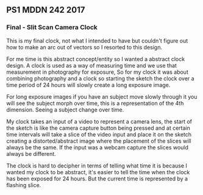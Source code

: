 ## PS1 MDDN 242 2017

### Final - Slit Scan Camera Clock

This is my final clock, not what I intended to have but couldn't figure out how to make an arc out of vectors so I resorted to this design.

 For me time is this abstract concept/entity so I wanted a abstract clock design.
 A clock is used as a way of measuring time and we use that measurement in photography for exposure, So for my clock it was about combining photography and a clock so starting the sketch the clock over a time period of 24 hours will slowly create a long exposure image. 

 For long exposure images if you have an subject move slowly through it you will see the subject morph over time, this is a representation of the 4th dimension. Seeing a subject change over time.

 My clock takes an input of a video to represent a camera lens, the start of the sketch is like the camera capture button being pressed and at certain time intervals will take a slice of the video input and place it on the sketch creating a distorted/abstract image where the placement of the slices will always be the same. If the input was a webcam capture the slices would always be different.

 The clock is hard to decipher in terms of telling what time it is because I wanted my clock to be abstract, it's easier to tell the time when the clock has been exposed for 24 hours. But the current time is represented by a flashing slice.












